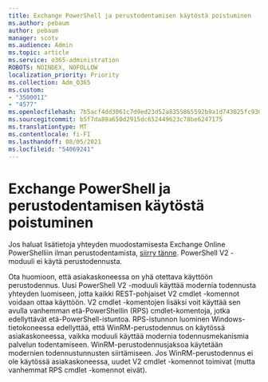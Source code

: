 ```yaml
---
title: Exchange PowerShell ja perustodentamisen käytöstä poistuminen
ms.author: pebaum
author: pebaum
manager: scotv
ms.audience: Admin
ms.topic: article
ms.service: o365-administration
ROBOTS: NOINDEX, NOFOLLOW
localization_priority: Priority
ms.collection: Adm_O365
ms.custom:
- "3500011"
- "4577"
ms.openlocfilehash: 7b5acf4dd3061c7d9ed23d52a8355865592b9a1d743025fc9300dcda5a18831a
ms.sourcegitcommit: b5f7da89a650d2915dc652449623c78be6247175
ms.translationtype: MT
ms.contentlocale: fi-FI
ms.lasthandoff: 08/05/2021
ms.locfileid: "54069241"
---
```

# <a name="exchange-powershell-and-basic-authentication-deprecation"></a>Exchange PowerShell ja perustodentamisen käytöstä poistuminen

Jos haluat lisätietoja yhteyden muodostamisesta Exchange Online PowerShelliin ilman perustodentamista, [siirry tänne](https://aka.ms/exops-docs). PowerShell V2 -moduuli ei käytä perustodennusta.

Ota huomioon, että asiakaskoneessa on yhä otettava käyttöön perustodennus.
Uusi PowerShell V2 -moduuli käyttää modernia todennusta yhteyden luomiseen, jotta kaikki REST-pohjaiset V2 cmdlet -komennot voidaan ottaa käyttöön. V2 cmdlet -komentojen lisäksi voit käyttää sen avulla vanhemman etä-PowerShellin (RPS) cmdlet-komentoja, jotka edellyttävät etä-PowerShell-istuntoa. RPS-istunnon luominen Windows-tietokoneessa edellyttää, että WinRM-perustodennus on käytössä asiakaskoneessa, vaikka moduuli käyttää modernia todennusmekanismia palvelun todentamiseen. WinRM-perustodennusjaksoa käytetään modernien todennustunnusten siirtämiseen. Jos WinRM-perustodennus ei ole käytössä asiakaskoneessa, uudet V2 cmdlet -komennot toimivat (mutta vanhemmat RPS cmdlet -komennot eivät).
